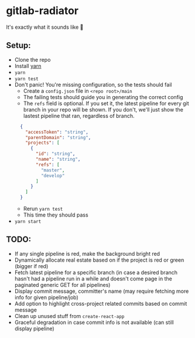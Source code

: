 # gitlab-radiator

It's exactly what it sounds like 🤷

## Setup:
* Clone the repo
* Install [yarn](https://yarnpkg.com/en/)
* `yarn`
* `yarn test`
* Don't panic! You're missing configuration, so the tests should fail
  * Create a `config.json` file in `<repo root>/main`
  * The failing tests should guide you in generating the correct config
  * The `refs` field is optional. If you set it, the latest pipeline for every git branch in your repo will be shown. If you don't, we'll just show the lastest pipeline that ran, regardless of branch.
  ```JSON
    {
      "accessToken": "string",
      "parentDomain": "string",
      "projects": [
        {
          "id": "string",
          "name": "string",
          "refs": [
            "master",
            "develop"
          ]
        }
      ]
    }

  ```
  * Rerun `yarn test`
  * This time they should pass
* `yarn start`

## TODO:
* If any single pipeline is red, make the background bright red
* Dynamically allocate real estate based on if the project is red or green (bigger if red)
* Fetch latest pipeline for a specific branch (in case a desired branch hasn't had a pipeline run in a while and doesn't come page in the paginated generic GET for all pipelines)
* Display commit message, committer's name (may require fetching more info for given pipeline/job)
* Add option to highlight cross-project related commits based on commit message
* Clean up unused stuff from `create-react-app`
* Graceful degradation in case commit info is not available (can still display pipeline)